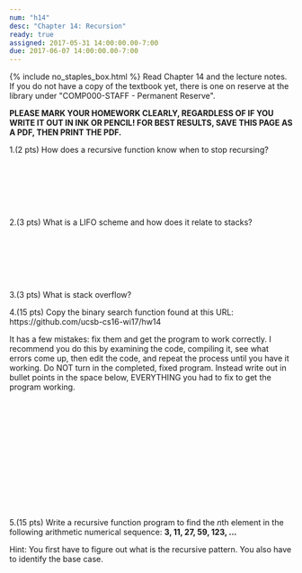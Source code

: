 ```yaml
---
num: "h14"
desc: "Chapter 14: Recursion"
ready: true
assigned: 2017-05-31 14:00:00.00-7:00
due: 2017-06-07 14:00:00.00-7:00
---
```

{% include no_staples_box.html %}
Read Chapter 14 and the lecture notes.    If you do not have a copy of the textbook yet, there is one on reserve at the library under "COMP000-STAFF - Permanent Reserve".

<b>PLEASE MARK YOUR HOMEWORK CLEARLY, REGARDLESS OF IF YOU WRITE IT OUT IN INK OR PENCIL! FOR BEST RESULTS, SAVE THIS PAGE AS A PDF, THEN PRINT THE PDF.</b>

1.(2 pts) How does a recursive function know when to stop recursing?
<div style="margin-bottom:8em"></div>

2.(3 pts) What is a LIFO scheme and how does it relate to stacks?
<div style="margin-bottom:8em"></div>

3.(3 pts) What is stack overflow?

<div class="pagebreak"></div>

<div markdown="1">
4.(15 pts) Copy the binary search function found at this URL:
https://github.com/ucsb-cs16-wi17/hw14

It has a few mistakes: fix them and get the program to work correctly. I recommend you do this by examining the code, compiling it, see what errors come up, then edit the code, and repeat the process until you have it working.
Do NOT turn in the completed, fixed program. Instead write out in bullet points in the space below, EVERYTHING you had to fix to get the program working.
<div style="margin-bottom:16em"></div>

5.(15 pts) Write a recursive function program to find the *n*th element in the following arithmetic numerical sequence: **3, 11, 27, 59, 123, ...**

Hint: You first have to figure out what is the recursive pattern. You also have to identify the base case. 



</div>


